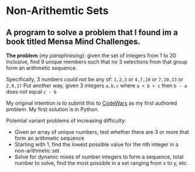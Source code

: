 # Non-Arithemtic Sets #

## A program to solve a problem that I found im a book titled Mensa Mind Challenges. ##

**The problem** (*my paraphrasing*): given the set of integers from 1 to 20 inclusive, find 
9 unique members such that no 3 selections from that group form an arithmetic sequence. 

Specifically, 3 numbers could not be any of: `1,2,3` or `4,7,10` or `7,10,13` or `2,9,17`
Put another way, given 3 integers `a,b,c` where `a < b < c` then `b - a` does not equal `c - b`

My original intention is to submit this to [CodeWars](http://codewars.com) as my first authored problem. My first
solution is in Python. 

Potential variant problems of increasing difficulty:
- Given an array of unique numbers, test whether there are 3 or more that form an arithmetic sequence
- Starting with 1, find the lowest possible value for the nth integer in a non-arithmetic set
- Solve for dynamic mixes of number integers to form a sequence, total number to solve, find the most
  possible in a set ranging from x to y, etc.